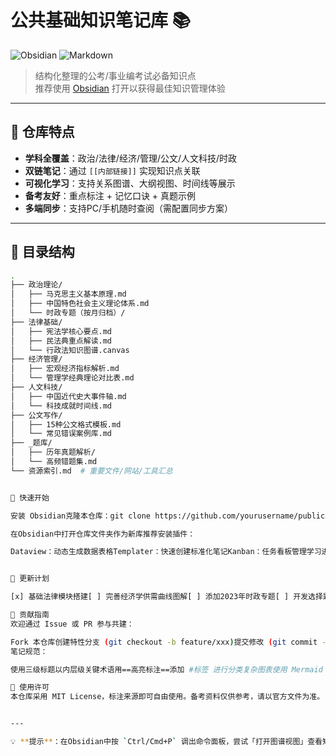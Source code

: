 # 公共基础知识笔记库 📚

![Obsidian](https://img.shields.io/badge/Obsidian-%23483699.svg?style=for-the-badge&logo=obsidian&logoColor=white)
![Markdown](https://img.shields.io/badge/Markdown-%23000000.svg?style=for-the-badge&logo=markdown&logoColor=white)

> 结构化整理的公考/事业编考试必备知识点  
> 推荐使用 [Obsidian](https://obsidian.md/) 打开以获得最佳知识管理体验

---

## 🌟 仓库特点
- **学科全覆盖**：政治/法律/经济/管理/公文/人文科技/时政
- **双链笔记**：通过 `[[内部链接]]` 实现知识点关联
- **可视化学习**：支持关系图谱、大纲视图、时间线等展示
- **备考友好**：重点标注 + 记忆口诀 + 真题示例
- **多端同步**：支持PC/手机随时查阅（需配置同步方案）

---

## 📂 目录结构
```bash
.
├── 政治理论/
│   ├── 马克思主义基本原理.md
│   ├── 中国特色社会主义理论体系.md
│   └── 时政专题（按月归档）/
├── 法律基础/
│   ├── 宪法学核心要点.md
│   ├── 民法典重点解读.md
│   └── 行政法知识图谱.canvas
├── 经济管理/
│   ├── 宏观经济指标解析.md
│   └── 管理学经典理论对比表.md
├── 人文科技/
│   ├── 中国近代史大事件轴.md
│   └── 科技成就时间线.md
├── 公文写作/
│   ├── 15种公文格式模板.md
│   └── 常见错误案例库.md
├── _题库/
│   ├── 历年真题解析/
│   └── 高频错题集.md
└── 资源索引.md  # 重要文件/网站/工具汇总


🚀 快速开始

安装 Obsidian克隆本仓库：git clone https://github.com/yourusername/public-basic-notes.git

在Obsidian中打开仓库文件夹作为新库推荐安装插件：

Dataview：动态生成数据表格Templater：快速创建标准化笔记Kanban：任务看板管理学习进度


🔄 更新计划

[x] 基础法律模块搭建[ ] 完善经济学供需曲线图解[ ] 添加2023年时政专题[ ] 开发选择题快速复习模板[ ] 制作高频考点思维导图

🤝 贡献指南
欢迎通过 Issue 或 PR 参与共建：

Fork 本仓库创建特性分支 (git checkout -b feature/xxx)提交修改 (git commit -m 'feat: 添加xxx内容')推送分支 (git push origin feature/xxx)新建 Pull Request
笔记规范：

使用三级标题以内层级关键术语用==高亮标注==添加 #标签 进行分类复杂图表使用 Mermaid 或 Excalidraw

📜 使用许可
本仓库采用 MIT License，标注来源即可自由使用。备考资料仅供参考，请以官方文件为准。


---

💡 **提示**：在Obsidian中按 `Ctrl/Cmd+P` 调出命令面板，尝试「打开图谱视图」查看知识关联！

